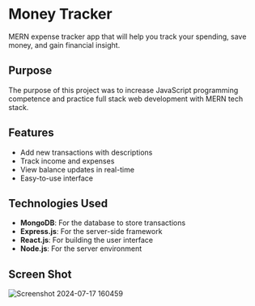 # Money Tracker
MERN expense tracker app that will help you track your spending, save money, and gain financial insight.

## Purpose
The purpose of this project was to increase JavaScript programming competence and practice full stack web development with MERN tech stack.  

## Features
* Add new transactions with descriptions
* Track income and expenses
* View balance updates in real-time
* Easy-to-use interface

## Technologies Used
* **MongoDB**: For the database to store transactions
* **Express.js**: For the server-side framework
* **React.js**: For building the user interface
* **Node.js**: For the server environment

## Screen Shot
![Screenshot 2024-07-17 160459](https://github.com/user-attachments/assets/c2c6b36f-1c0c-497c-8394-fd9da2eb767e)
